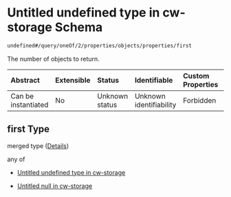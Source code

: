 # Untitled undefined type in cw-storage Schema

```txt
undefined#/query/oneOf/2/properties/objects/properties/first
```

The number of objects to return.

| Abstract            | Extensible | Status         | Identifiable            | Custom Properties | Additional Properties | Access Restrictions | Defined In                                                         |
| :------------------ | :--------- | :------------- | :---------------------- | :---------------- | :-------------------- | :------------------ | :----------------------------------------------------------------- |
| Can be instantiated | No         | Unknown status | Unknown identifiability | Forbidden         | Allowed               | none                | [cw-storage.json\*](schema/cw-storage.json "open original schema") |

## first Type

merged type ([Details](cw-storage-querymsg-oneof-objects-properties-objects-properties-first.md))

any of

* [Untitled undefined type in cw-storage](cw-storage-querymsg-oneof-objects-properties-objects-properties-first-anyof-0.md "check type definition")

* [Untitled null in cw-storage](cw-storage-querymsg-oneof-objects-properties-objects-properties-first-anyof-1.md "check type definition")
